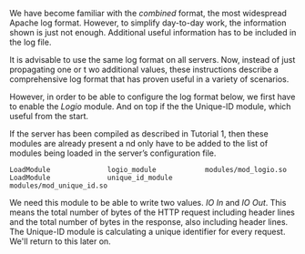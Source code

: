 We have become familiar with the _combined_ format, the most widespread Apache log format. However, 
to simplify day-to-day work, the information shown is just not enough. Additional useful information
 has to be included in the log file.

It is advisable to use the same log format on all servers. Now, instead of just propagating one or t
wo additional values, these instructions describe a comprehensive log format that has proven useful 
in a variety of scenarios.

However, in order to be able to configure the log format below, we first have to enable the _Logio_ 
module. And on top if the the Unique-ID module, which useful from the start.

If the server has been compiled as described in Tutorial 1, then these modules are already present a
nd only have to be added to the list of modules being loaded in the server’s configuration file.

```
LoadModule              logio_module            modules/mod_logio.so
LoadModule              unique_id_module        modules/mod_unique_id.so
```

We need this module to be able to write two values. _IO In_ and _IO Out_. This means the total number of bytes of the HTTP request including header lines and the total number of bytes in the response, also including header lines. The Unique-ID module is calculating a unique identifier for every request. We'll return to this later on.

